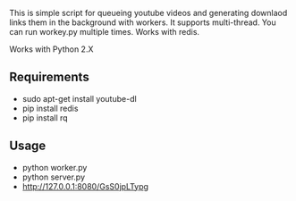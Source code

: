 This is simple script for queueing youtube videos and generating downlaod links them in the background with workers. It supports multi-thread. You can run workey.py multiple times. Works with redis.

Works with Python 2.X

## Requirements
* sudo apt-get install youtube-dl
* pip install redis
* pip install rq

## Usage
* python worker.py
* python server.py
* http://127.0.0.1:8080/GsS0jpLTypg
